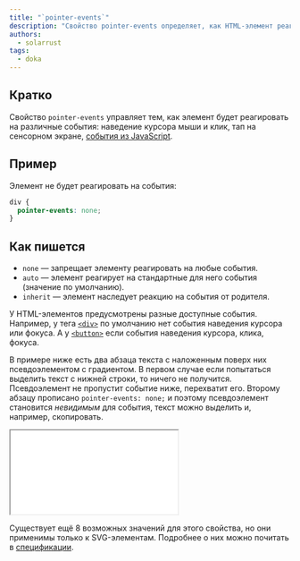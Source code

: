 ```yaml
---
title: "`pointer-events`"
description: "Свойство pointer-events определяет, как HTML-элемент реагирует на различные события мыши, прикосновений или события из JavaScript."
authors:
  - solarrust
tags:
  - doka
---
```


## Кратко

Свойство `pointer-events` управляет тем, как элемент будет реагировать на различные события: наведение курсора мыши и клик, тап на сенсорном экране, [события из JavaScript](/js/events).

## Пример

Элемент не будет реагировать на события:

```css
div {
  pointer-events: none;
}
```

## Как пишется

- `none` — запрещает элементу реагировать на любые события.
- `auto` — элемент реагирует на стандартные для него события (значение по умолчанию).
- `inherit` — элемент наследует реакцию на события от родителя.

У HTML-элементов предусмотрены разные доступные события. Например, у тега [`<div>`](/html/div) по умолчанию нет события наведения курсора или фокуса. А у [`<button>`](/html/button) если события наведения курсора, клика, фокуса.

В примере ниже есть два абзаца текста с наложенным поверх них псевдоэлементом с градиентом. В первом случае если попытаться выделить текст с нижней строки, то ничего не получится. Псевдоэлемент не пропустит событие ниже, перехватит его. Второму абзацу прописано `pointer-events: none;` и поэтому псевдоэлемент становится _невидимым_ для события, текст можно выделить и, например, скопировать.

<iframe title="События на элементе отключены" src="demos/none/" height="150"></iframe>

Существует ещё 8 возможных значений для этого свойства, но они применимы только к SVG-элементам. Подробнее о них можно почитать в [спецификации](https://www.w3.org/TR/SVG11/interact.html#PointerEventsProperty).
